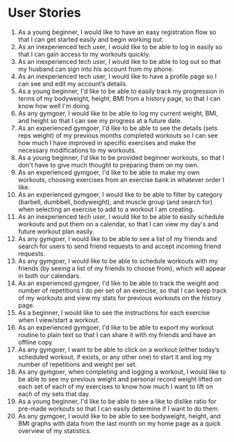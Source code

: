 # User Stories
1. As a young beginner, I would like to have an easy registration flow so that I can get started easily and begin working out.
2. As an inexperienced tech user, I would like to be able to log in easily so that I can gain access to my workouts quickly.
3. As an inexperienced tech user, I would like to be able to log out so that my husband can sign into his account from my phone.
4. As an inexperienced tech user, I would like to have a profile page so I can see and edit my account’s details.
5. As a young beginner, I'd like to be able to easily track my progression in terms of my bodyweight, height, BMI from a history page, so that I can know how well I'm doing.
6. As any gymgoer, I would like to be able to log my current weight, BMI, and height so that I can see my progress at a future date. 
7. As an experienced gymgoer, I'd like to be able to see the details (sets reps weight) of my previous months completed workouts so I can see how much I have improved in specific exercises and make the necessary modifications to my workouts.
8. As a young beginner, I'd like to be provided beginner workouts, so that I don't have to give much thought to preparing them on my own.
9. As an experienced gymgoer, I'd like to be able to make my own workouts, choosing exercises from an exercise bank in whatever order I like.
10. As an experienced gymgoer, I would like to be able to filter by category (barbell, dumbbell, bodyweight), and muscle group (and search for) when selecting an exercise to add to a workout I am creating. 
11. As an inexperienced tech user, I would like to be able to easily schedule workouts and put them on a calendar, so that I can view my day's and future workout plan easily.
12. As any gymgoer, I would like to be able to see a list of my friends and search for users to send friend requests to and accept incoming friend requests. 
13. As any gymgoer, I would like to be able to schedule workouts with my friends (by seeing a list of my friends to choose from), which will appear in both our calendars. 
14. As an experienced gymgoer, I'd like to be able to track the weight and number of repetitions I do per set of an exercise, so that I can keep track of my workouts and view my stats for previous workouts on the history page.
15. As a beginner, I would like to see the instructions for each exercise when I view/start a workout. 
16. As an experienced gymgoer, I'd like to be able to export my workout routine to plain text so that I can share it with my friends and have an offline copy.
17. As any gymgoer, I want to be able to click on a workout (either today’s scheduled workout, if exists, or any other one) to start it and log my number of repetitions and weight per set.
18. As any gymgoer, when completing and logging a workout, I would like to be able to see my previous weight and personal record weight lifted on each set of each of my exercises to know how much I want to lift on each of my sets that day. 
19. As a young beginner, I'd like to be able to see a like to dislike ratio for pre-made workouts so that I can easily determine if I want to do them.
20. As any gymgoer, I would like to be able to see bodyweight, height, and BMI graphs with data from the last month on my home page as a quick overview of my statistics. 
